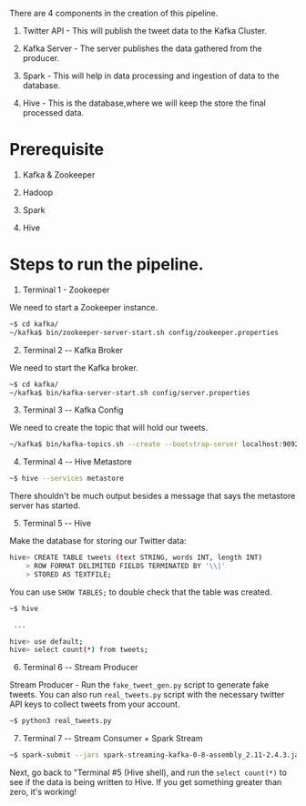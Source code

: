 There are 4 components in the creation of this pipeline.

1. Twitter API - This will publish the tweet data to the Kafka Cluster.

2. Kafka Server - The server publishes the data gathered from the producer.

3. Spark - This will help in data processing and ingestion of data to the database.

4. Hive - This is the database,where we will keep the store the final processed data.


# Prerequisite

1. Kafka & Zookeeper

2. Hadoop

3. Spark

4. Hive

# Steps to run the pipeline.


1. Terminal 1 - Zookeeper

We need to start a Zookeeper instance.

```bash
~$ cd kafka/
~/kafka$ bin/zookeeper-server-start.sh config/zookeeper.properties
```

2. Terminal 2 -- Kafka Broker

We need to start the Kafka broker.

```bash
~$ cd kafka/
~/kafka$ bin/kafka-server-start.sh config/server.properties
```

3. Terminal 3 -- Kafka Config

We need to create the topic that will hold our tweets.

```bash
~/kafka$ bin/kafka-topics.sh --create --bootstrap-server localhost:9092 --replication-factor 1 --partitions 1 --topic tweet_stream
```

4. Terminal 4 -- Hive Metastore

``` bash
~$ hive --services metastore
```

There shouldn't be much output besides a message that says the metastore server has started.

5. Terminal 5 -- Hive

Make the database for storing our Twitter data:

``` bash
hive> CREATE TABLE tweets (text STRING, words INT, length INT)
    > ROW FORMAT DELIMITED FIELDS TERMINATED BY '\\|'
    > STORED AS TEXTFILE;
```

You can use `SHOW TABLES;` to double check that the table was created.


```bash
~$ hive

 ...

hive> use default;
hive> select count(*) from tweets;
```

6. Terminal 6 -- Stream Producer

Stream Producer - Run the `fake_tweet_gen.py` script to generate fake tweets. You can also run `real_tweets.py` script with the necessary twitter API keys to collect tweets from your account.

```bash
~$ python3 real_tweets.py
```

7. Terminal 7 -- Stream Consumer + Spark Stream

```bash
~$ spark-submit --jars spark-streaming-kafka-0-8-assembly_2.11-2.4.3.jar spark_stream.py
```

Next, go back to "Terminal #5 (Hive shell), and run the `select count(*)` to see if the data is being written to Hive. If you get something greater than zero, it's working!
